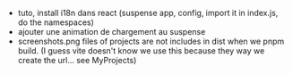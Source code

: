 - tuto, install i18n dans react (suspense app, config, import it in index.js, do the namespaces)
- ajouter une animation de chargement au suspense
- screenshots.png files of projects are not includes in dist when we pnpm build. (I guess vite doesn't know we use this because they way we create the url... see MyProjects)
